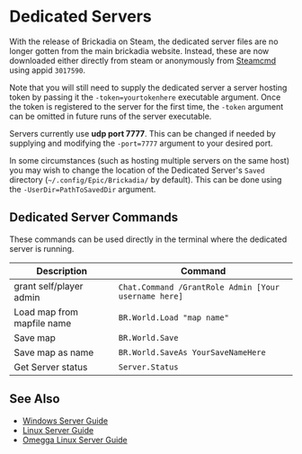 # Dedicated Servers

With the release of Brickadia on Steam, the dedicated server files are no longer gotten from the main brickadia website.
Instead, these are now downloaded either directly from steam or anonymously from [Steamcmd](https://developer.valvesoftware.com/wiki/SteamCMD) using appid `3017590`.

Note that you will still need to supply the dedicated server a server hosting token by passing it the `-token=yourtokenhere` executable argument. Once the token is registered to the server for the first time, the `-token` argument can be omitted in future runs of the server executable. 

Servers currently use **udp port 7777**. This can be changed if needed by supplying and modifying the `-port=7777` argument to your desired port. 

In some circumstances (such as hosting multiple servers on the same host) you may wish to change the location of the Dedicated Server's `Saved` directory (`~/.config/Epic/Brickadia/` by default). This can be done using the `-UserDir=PathToSavedDir` argument.

## Dedicated Server Commands
These commands can be used directly in the terminal where the dedicated server is running. 


| Description | Command |
| ------------ | ------------- |
| grant self/player admin | `Chat.Command /GrantRole Admin [Your username here]` |
| Load map from mapfile name | `BR.World.Load "map name"` |
| Save map | `BR.World.Save` |
| Save map as name | `BR.World.SaveAs YourSaveNameHere` |
| Get Server status | `Server.Status` |


## See Also

- [Windows Server Guide](tutorials/windows-server-guide/guide.md)
- [Linux Server Guide](tutorials/linux-server-guide/guide.md)
- [Omegga Linux Server Guide](tutorials/linux-server-guide/omegga-guide.md)